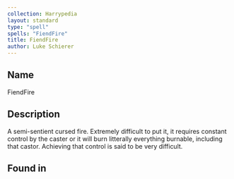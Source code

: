 ```yaml
---
collection: Harrypedia
layout: standard
type: "spell"
spells: "FiendFire"
title: FiendFire
author: Luke Schierer
---
```


## Name

FiendFire

## Description

A semi-sentient cursed fire. Extremely difficult to put it, it requires constant control by the caster or it will burn litterally everything burnable, including that castor. Achieving that control is said to be very difficult.

## Found in
